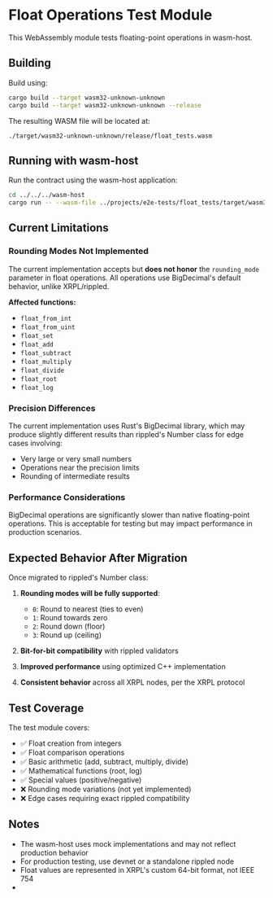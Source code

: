 # Float Operations Test Module

This WebAssembly module tests floating-point operations in wasm-host.

## Building

Build using:

```bash
cargo build --target wasm32-unknown-unknown
cargo build --target wasm32-unknown-unknown --release
```

The resulting WASM file will be located at:

```
./target/wasm32-unknown-unknown/release/float_tests.wasm
```

## Running with wasm-host

Run the contract using the wasm-host application:

```bash
cd ../../../wasm-host
cargo run -- --wasm-file ../projects/e2e-tests/float_tests/target/wasm32-unknown-unknown/release/float_tests.wasm --project e2e-tests/float_tests
```

## Current Limitations

### Rounding Modes Not Implemented

The current implementation accepts but **does not honor** the `rounding_mode` parameter in float operations. All operations use BigDecimal's default behavior, unlike XRPL/rippled.

**Affected functions:**
- `float_from_int`
- `float_from_uint`
- `float_set`
- `float_add`
- `float_subtract`
- `float_multiply`
- `float_divide`
- `float_root`
- `float_log`

### Precision Differences

The current implementation uses Rust's BigDecimal library, which may produce slightly different results than rippled's Number class for edge cases involving:
- Very large or very small numbers
- Operations near the precision limits
- Rounding of intermediate results

### Performance Considerations

BigDecimal operations are significantly slower than native floating-point operations. This is acceptable for testing but may impact performance in production scenarios.

## Expected Behavior After Migration

Once migrated to rippled's Number class:

1. **Rounding modes will be fully supported**:
   - `0`: Round to nearest (ties to even)
   - `1`: Round towards zero
   - `2`: Round down (floor)
   - `3`: Round up (ceiling)

2. **Bit-for-bit compatibility** with rippled validators

3. **Improved performance** using optimized C++ implementation

4. **Consistent behavior** across all XRPL nodes, per the XRPL protocol

## Test Coverage

The test module covers:
- ✅ Float creation from integers
- ✅ Float comparison operations
- ✅ Basic arithmetic (add, subtract, multiply, divide)
- ✅ Mathematical functions (root, log)
- ✅ Special values (positive/negative)
- ❌ Rounding mode variations (not yet implemented)
- ❌ Edge cases requiring exact rippled compatibility

## Notes

- The wasm-host uses mock implementations and may not reflect production behavior
- For production testing, use devnet or a standalone rippled node
- Float values are represented in XRPL's custom 64-bit format, not IEEE 754
- 
